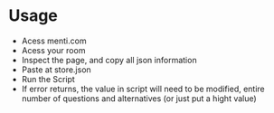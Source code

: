 # Usage
- Acess menti.com
- Acess your room
- Inspect the page, and copy all json information
- Paste at store.json
- Run the Script
- If error returns, the value in script will need to be modified, entire number of questions and alternatives (or just put a hight value)

